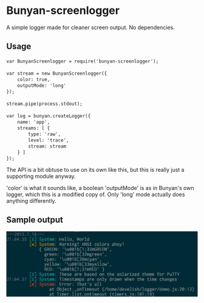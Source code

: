 # Bunyan-screenlogger

A simple logger made for cleaner screen output. No dependencies.

## Usage

    var BunyanScreenlogger = require('bunyan-screenlogger');
	
	var stream = new BunyanScreenlogger({
		color: true,
		outputMode: 'long'
	});

	stream.pipe(process.stdout);

	var log = bunyan.createLogger({
		name: 'app',
		streams: [ {
			type: 'raw',
			level: 'trace',
			stream: stream
		} ]
	});

The API is a bit obtuse to use on its own like this, but this is really just a supporting module anyway.

'color' is what it sounds like, a boolean
'outputMode' is as in Bunyan's own logger, which this is a modified copy of. Only 'long' mode actually does anything differently.

## Sample output
![Example output](sample.png)

